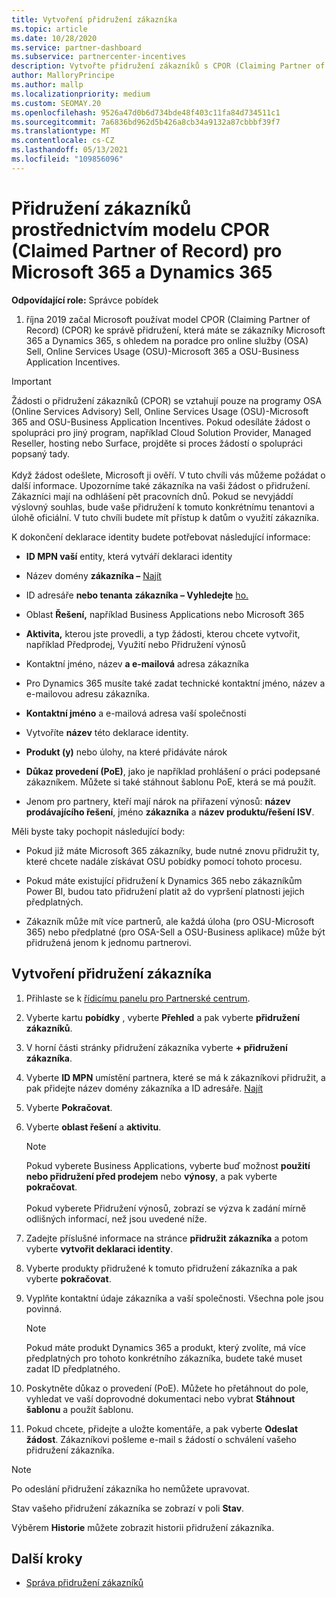 ```yaml
---
title: Vytvoření přidružení zákazníka
ms.topic: article
ms.date: 10/28/2020
ms.service: partner-dashboard
ms.subservice: partnercenter-incentives
description: Vytvořte přidružení zákazníků s CPOR (Claiming Partner of Record) (CPOR). Pomáhá spravovat prodeje, využití a pobídky pro Microsoft 365 & Dynamics 365.
author: MalloryPrincipe
ms.author: mallp
ms.localizationpriority: medium
ms.custom: SEOMAY.20
ms.openlocfilehash: 9526a47d0b6d734bde48f403c11fa84d734511c1
ms.sourcegitcommit: 7a6836bd962d5b426a8cb34a9132a87cbbbf39f7
ms.translationtype: MT
ms.contentlocale: cs-CZ
ms.lasthandoff: 05/13/2021
ms.locfileid: "109856096"
---
```

# <a name="customer-associations-via-the-claimed-partner-of-record-cpor-model-for-microsoft-365-and-dynamics-365"></a>Přidružení zákazníků prostřednictvím modelu CPOR (Claimed Partner of Record) pro Microsoft 365 a Dynamics 365


**Odpovídající role:** Správce pobídek

1. října 2019 začal Microsoft používat model CPOR (Claiming Partner of Record) (CPOR) ke správě přidružení, která máte se zákazníky Microsoft 365 a Dynamics 365, s ohledem na poradce pro online služby (OSA) Sell, Online Services Usage (OSU)-Microsoft 365 a OSU-Business Application Incentives.

>[!Important]
> Žádosti o přidružení zákazníků (CPOR) se vztahují pouze na programy OSA (Online Services Advisory) Sell, Online Services Usage (OSU)-Microsoft 365 and OSU-Business Application Incentives. Pokud odesíláte žádost o spolupráci pro jiný program, například Cloud Solution Provider, Managed Reseller, hosting nebo Surface, projděte si proces žádostí o spolupráci popsaný tady. <br><br>Když žádost odešlete, Microsoft ji ověří. V tuto chvíli vás můžeme požádat o další informace. Upozorníme také zákazníka na vaši žádost o přidružení. Zákazníci mají na odhlášení pět pracovních dnů. Pokud se nevyjáddí výslovný souhlas, bude vaše přidružení k tomuto konkrétnímu tenantovi a úlohě oficiální. V tuto chvíli budete mít přístup k datům o využití zákazníka. 

K dokončení deklarace identity budete potřebovat následující informace:

- **ID MPN vaší** entity, která vytváří deklaraci identity

- Název domény **zákazníka –** [Najít](find-ids-and-domain-names.md)

- ID adresáře **nebo tenanta** **zákazníka – Vyhledejte** [ho.](find-ids-and-domain-names.md)

- Oblast **Řešení,** například Business Applications nebo Microsoft 365

- **Aktivita,** kterou jste provedli, a typ žádosti, kterou chcete vytvořit, například Předprodej, Využití nebo Přidružení výnosů

- Kontaktní jméno, název **a e-mailová** adresa zákazníka

- Pro Dynamics 365 musíte také zadat  technické kontaktní jméno, název a e-mailovou adresu zákazníka.

- **Kontaktní jméno** a e-mailová adresa vaší společnosti

- Vytvoříte **název** této deklarace identity.

- **Produkt (y)** nebo úlohy, na které přidáváte nárok

- **Důkaz provedení (PoE)**, jako je například prohlášení o práci podepsané zákazníkem. Můžete si také stáhnout šablonu PoE, která se má použít.

- Jenom pro partnery, kteří mají nárok na přiřazení výnosů: **název prodávajícího řešení**, jméno **zákazníka** a **název produktu/řešení ISV**. 

Měli byste taky pochopit následující body:

- Pokud již máte Microsoft 365 zákazníky, bude nutné znovu přidružit ty, které chcete nadále získávat OSU pobídky pomocí tohoto procesu.

- Pokud máte existující přidružení k Dynamics 365 nebo zákazníkům Power BI, budou tato přidružení platit až do vypršení platnosti jejich předplatných.

- Zákazník může mít více partnerů, ale každá úloha (pro OSU-Microsoft 365) nebo předplatné (pro OSA-Sell a OSU-Business aplikace) může být přidružená jenom k jednomu partnerovi.

## <a name="create-a-customer-association"></a>Vytvoření přidružení zákazníka

1. Přihlaste se k [řídicímu panelu pro Partnerské centrum](https://partner.microsoft.com/dashboard/).

2. Vyberte kartu **pobídky** , vyberte **Přehled** a pak vyberte **přidružení zákazníků**.

3. V horní části stránky přidružení zákazníka vyberte **+ přidružení zákazníka**.

4. Vyberte **ID MPN** umístění partnera, které se má k zákazníkovi přidružit, a pak přidejte název domény zákazníka a ID adresáře. [Najít](find-ids-and-domain-names.md)

5. Vyberte **Pokračovat**.

6. Vyberte **oblast řešení** a **aktivitu**. 

   >[!Note]
   >
   >Pokud vyberete Business Applications, vyberte buď možnost **použití nebo přidružení před prodejem** nebo **výnosy**, a pak vyberte **pokračovat**. 
   <br><br>Pokud vyberete Přidružení výnosů, zobrazí se výzva k zadání mírně odlišných informací, než jsou uvedené níže.

7. Zadejte příslušné informace na stránce **přidružit zákazníka** a potom vyberte **vytvořit deklaraci identity**.

8. Vyberte produkty přidružené k tomuto přidružení zákazníka a pak vyberte **pokračovat**.

9. Vyplňte kontaktní údaje zákazníka a vaší společnosti. Všechna pole jsou povinná. 

   >[!NOTE]
   >Pokud máte produkt Dynamics 365 a produkt, který zvolíte, má více předplatných pro tohoto konkrétního zákazníka, budete také muset zadat ID předplatného.

10. Poskytněte důkaz o provedení (PoE). Můžete ho přetáhnout do pole, vyhledat ve vaší doprovodné dokumentaci nebo vybrat **Stáhnout šablonu** a použít šablonu. 

11. Pokud chcete, přidejte a uložte komentáře, a pak vyberte **Odeslat žádost**. Zákazníkovi pošleme e-mail s žádostí o schválení vašeho přidružení zákazníka.

   >[!NOTE]
   >Po odeslání přidružení zákazníka ho nemůžete upravovat.

Stav vašeho přidružení zákazníka se zobrazí v poli **Stav**.

Výběrem **Historie** můžete zobrazit historii přidružení zákazníka.

## <a name="next-steps"></a>Další kroky

- [Správa přidružení zákazníků](incentives-manage-customer-associations.md)